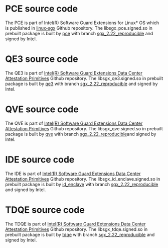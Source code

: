 # PCE source code
The PCE is part of Intel(R) Software Guard Extensions for Linux\* OS which is published in [linux-sgx](https://github.com/intel/linux-sgx/) Github repository. The libsgx_pce.signed.so in prebuilt package is built by [pce](https://github.com/intel/linux-sgx/tree/master/psw/ae/pce) with branch [sgx_2.22_reproducible](https://github.com/intel/linux-sgx/tree/sgx_2.22_reproducible) and signed by Intel.

# QE3 source code
The QE3 is part of [Intel(R) Software Guard Extensions Data Center Attestation Primitives](https://github.com/intel/SGXDataCenterAttestationPrimitives/) Github repository. The libsgx_qe3.signed.so in prebuilt package is built by [qe3](https://github.com/intel/SGXDataCenterAttestationPrimitives/tree/master/QuoteGeneration/quote_wrapper/quote/enclave) with branch [sgx_2.22_reproducible](https://github.com/intel/linux-sgx/tree/sgx_2.22_reproducible) and signed by Intel.

# QVE source code
The QVE is part of [Intel(R) Software Guard Extensions Data Center Attestation Primitives](https://github.com/intel/SGXDataCenterAttestationPrimitives/) Github repository. The libsgx_qve.signed.so in prebuilt package is built by [qve](https://github.com/intel/SGXDataCenterAttestationPrimitives/tree/master/QuoteVerification/QvE/Enclave) with branch [sgx_2.22_reproducible](https://github.com/intel/linux-sgx/tree/sgx_2.22_reproducible)and signed by Intel.

# IDE source code
The IDE is part of [Intel(R) Software Guard Extensions Data Center Attestation Primitives](https://github.com/intel/SGXDataCenterAttestationPrimitives/) Github repository. The libsgx_id_enclave.signed.so in prebuilt package is built by [id_enclave](https://github.com/intel/SGXDataCenterAttestationPrimitives/tree/master/QuoteGeneration/quote_wrapper/quote/id_enclave) with branch [sgx_2.22_reproducible](https://github.com/intel/linux-sgx/tree/sgx_2.22_reproducible) and signed by Intel.

# TDQE source code
The TDQE is part of [Intel(R) Software Guard Extensions Data Center Attestation Primitives](https://github.com/intel/SGXDataCenterAttestationPrimitives/) Github repository. The libsgx_tdqe.signed.so in prebuilt package is built by [tdqe](https://github.com/intel/SGXDataCenterAttestationPrimitives/tree/master/QuoteGeneration/quote_wrapper/tdx_quote/enclave) with branch [sgx_2.22_reproducible](https://github.com/intel/linux-sgx/tree/sgx_2.22_reproducible) and signed by Intel.